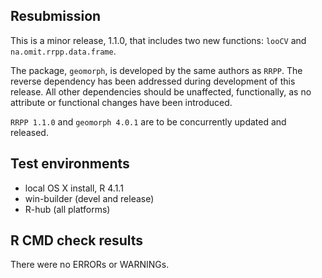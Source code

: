## Resubmission
This is a minor release, 1.1.0, that includes two new functions: `looCV` and `na.omit.rrpp.data.frame`.

The package, `geomorph`, is developed by the same authors as `RRPP`.  The reverse dependency has been addressed during development of this release.  All other dependencies should be unaffected, functionally, as no attribute or functional changes have been introduced.

`RRPP 1.1.0` and `geomorph 4.0.1` are to be concurrently updated and released.

## Test environments
* local OS X install, R 4.1.1
* win-builder (devel and release)
* R-hub (all platforms)

## R CMD check results
There were no ERRORs or WARNINGs. 

